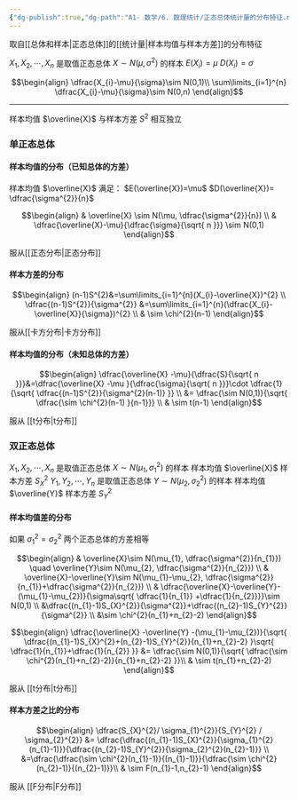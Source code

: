 ```yaml
---
{"dg-publish":true,"dg-path":"A1- 数学/6. 数理统计/正态总体统计量的分布特征.md","permalink":"/A1- 数学/6. 数理统计/正态总体统计量的分布特征/","dgPassFrontmatter":true,"noteIcon":"","created":"2024-05-17T22:43:34.479+08:00","updated":"2025-04-14T18:25:19.681+08:00"}
---
```


取自[[总体和样本\|正态总体]]的[[统计量\|样本均值与样本方差]]的分布特征

$X_{1},X_{2},\cdots,X_{n}$  是取值正态总体 $X\sim N(\mu,\sigma^{2})$ 的样本
$E(X_{i})=\mu$      $D(X_{i})=\sigma$


$$\begin{align}
 \dfrac{X_{i}-\mu}{\sigma}\sim N(0,1)\\
\sum\limits_{i=1}^{n} \dfrac{X_{i}-\mu}{\sigma}\sim N(0,n)
\end{align}$$
***

样本均值 $\overline{X}$ 与样本方差 $S^{2}$ 相互独立
### 单正态总体
#### 样本均值的分布（已知总体的方差）
样本均值 $\overline{X}$ 满足：
$E(\overline{X})=\mu$    $D(\overline{X})= \dfrac{\sigma^{2}}{n}$

$$\begin{align}
 & \overline{X}  \sim N(\mu, \dfrac{\sigma^{2}}{n}) \\
 & \dfrac{\overline{X}-\mu}{\dfrac{\sigma}{\sqrt{ n }}} \sim N(0,1)
\end{align}$$

服从[[正态分布\|正态分布]]
#### 样本方差的分布
$$\begin{align}
(n-1)S^{2}&=\sum\limits_{i=1}^{n}(X_{i}-\overline{X})^{2} \\
\dfrac{(n-1)S^{2}}{\sigma^{2}} &=\sum\limits_{i=1}^{n}(\dfrac{X_{i}-\overline{X}}{\sigma})^{2} \\
& \sim \chi^{2}(n-1)
\end{align}$$

服从[[卡方分布\|卡方分布]]

#### 样本均值的分布（未知总体的方差）
$$\begin{align}
\dfrac{\overline{X}  -\mu}{\dfrac{S}{\sqrt{ n }}}&=\dfrac{\overline{X} -\mu }{\dfrac{\sigma}{\sqrt{ n }}}\cdot \dfrac{1}{\sqrt{ \dfrac{(n-1)S^{2}}{\sigma^{2}(n-1)} }} \\
  &=  \dfrac{\sim N(0,1)}{\sqrt{ \dfrac{\sim \chi^{2}(n-1) }{n-1}}} \\
 & \sim t(n-1)
\end{align}$$

服从 [[t分布\|t分布]]


### 双正态总体
$X_{1},X_{2},\cdots,X_{n}$  是取值正态总体 $X\sim N(\mu_{1},\sigma^{2}_{1})$ 的样本
样本均值 $\overline{X}$       样本方差 $S_{X}^{2}$
$Y_{1},Y_{2},\cdots,Y_{n}$     是取值正态总体 $Y\sim N(\mu_{2},\sigma^{2}_{2})$ 的样本
样本均值 $\overline{Y}$       样本方差 $S_{Y}^{2}$

#### 样本均值差的分布
如果 $\sigma_{1}^{2}=\sigma_{2}^{2}$  两个正态总体的方差相等

$$\begin{align}
 & \overline{X}\sim N(\mu_{1}, \dfrac{\sigma^{2}}{n_{1}})   
\quad \overline{Y}\sim N(\mu_{2}, \dfrac{\sigma^{2}}{n_{2}})   \\
 & \overline{X}-\overline{Y}\sim N(\mu_{1}-\mu_{2}, \dfrac{\sigma^{2}}{n_{1}}+\dfrac{\sigma^{2}}{n_{2}})     \\
 & \dfrac{\overline{X}-\overline{Y}-(\mu_{1}-\mu_{2})}{\sigma\sqrt{ \dfrac{1}{n_{1}} +\dfrac{1}{n_{2}}}}\sim N(0,1) \\ 
&\dfrac{(n_{1}-1)S_{X}^{2}}{\sigma^{2}}+\dfrac{(n_{2}-1)S_{Y}^{2}}{\sigma^{2}} \\
&\sim \chi^{2}(n_{1}+n_{2}-2)
\end{align}$$

$$\begin{align}
\dfrac{\overline{X}  -\overline{Y}  -(\mu_{1}-\mu_{2})}{\sqrt{ \dfrac{(n_{1}-1)S_{X}^{2}+(n_{2}-1)S_{Y}^{2}}{n_{1}+n_{2}-2} }\sqrt{ \dfrac{1}{n_{1}}+\dfrac{1}{n_{2}} }}  &= \dfrac{\sim N(0,1)}{\sqrt{ \dfrac{\sim \chi^{2}(n_{1}+n_{2}-2)}{n_{1}+n_{2}-2} }}\\
 & \sim t(n_{1}+n_{2}-2)
\end{align}$$

服从 [[t分布\|t分布]]

#### 样本方差之比的分布

$$\begin{align}
\dfrac{S_{X}^{2}/  \sigma_{1}^{2}}{S_{Y}^{2} / \sigma_{2}^{2}} &= \dfrac{\dfrac{(n_{1}-1)S_{X}^{2}}{\sigma_{1}^{2}(n_{1}-1)}}{\dfrac{(n_{2}-1)S_{Y}^{2}}{\sigma_{2}^{2}(n_{2}-1)}} \\
&=\dfrac{\dfrac{\sim \chi^{2}(n_{1}-1)}{(n_{1}-1)}}{\dfrac{\sim \chi^{2}(n_{2}-1)}{(n_{2}-1)}}\\
 & \sim F(n_{1}-1,n_{2}-1)
\end{align}$$

服从 [[F分布\|F分布]]


